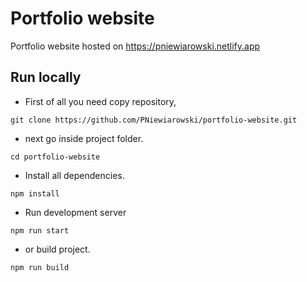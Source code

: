 # Portfolio website
Portfolio website hosted on https://pniewiarowski.netlify.app

## Run locally
* First of all you need copy repository,
```shell
git clone https://github.com/PNiewiarowski/portfolio-website.git
```
* next go inside project folder.
```shell
cd portfolio-website
```
* Install all dependencies.
```shell
npm install
```
* Run development server
```shell
npm run start
```
* or build project.
```shell
npm run build
```
